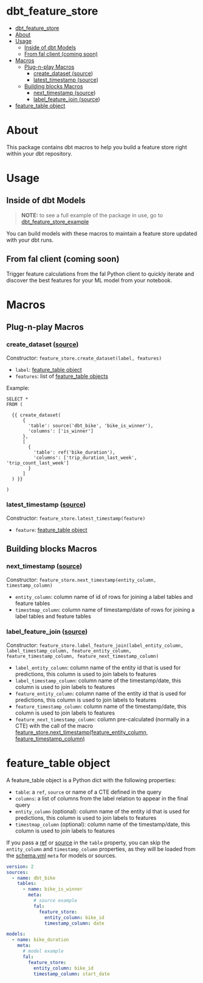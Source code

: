 # dbt_feature_store

<!--This table of contents is automatically generated. Any manual changes between the ts and te tags will be overridden!-->
<!--ts-->
* [dbt_feature_store](#dbt_feature_store)
* [About](#about)
* [Usage](#usage)
   * [Inside of dbt Models](#inside-of-dbt-models)
   * [From fal client (coming soon)](#from-fal-client-coming-soon)
* [Macros](#macros)
   * [Plug-n-play Macros](#plug-n-play-macros)
      * [create_dataset (<a href="/macros/create_dataset.sql">source</a>)](#create_dataset-source)
      * [latest_timestamp (<a href="/macros/latest_timestamp.sql">source</a>)](#latest_timestamp-source)
   * [Building blocks Macros](#building-blocks-macros)
      * [next_timestamp (<a href="/macros/next_timestamp.sql">source</a>)](#next_timestamp-source)
      * [label_feature_join (<a href="/macros/label_feature_join.sql">source</a>)](#label_feature_join-source)
* [feature_table object](#feature_table-object)

<!-- Added by: runner, at: Fri Feb 11 15:33:26 UTC 2022 -->

<!--te-->

# About

This package contains dbt macros to help you build a feature store right within your dbt repository.

# Usage

## Inside of dbt Models

> **NOTE:** to see a full example of the package in use, go to [dbt_feature_store_example](https://github.com/fal-ai/dbt_feature_store_example)

You can build models with these macros to maintain a feature store updated with your dbt runs.

## From fal client (coming soon)

Trigger feature calculations from the fal Python client to quickly iterate and discover the best features for your ML model from your notebook.


# Macros

## Plug-n-play Macros

### create_dataset ([source](/macros/create_dataset.sql))

Constructor: `feature_store.create_dataset(label, features)`

- `label`: [feature_table object](#feature_table-object)
- `features`: list of [feature_table objects](#feature_table-object)

Example:

```jinja
SELECT * 
FROM (

  {{ create_dataset(
      { 
        'table': source('dbt_bike', 'bike_is_winner'), 
        'columns': ['is_winner'] 
      },
      [
        { 
          'table': ref('bike_duration'), 
          'columns': ['trip_duration_last_week', 'trip_count_last_week'] 
        }
      ]
  ) }}

)
```

### latest_timestamp ([source](/macros/latest_timestamp.sql))

Constructor: `feature_store.latest_timestamp(feature)`

- `feature`: [feature_table object](#feature_table-object)


## Building blocks Macros

### next_timestamp ([source](/macros/next_timestamp.sql))

Constructor: `feature_store.next_timestamp(entity_column, timestamp_column)`

- `entity_column`: column name of id of rows for joining a label tables and feature tables
- `timestmap_column`: column name of timestamp/date of rows for joining a label tables and feature tables

### label_feature_join ([source](/macros/label_feature_join.sql))

Constructor: `feature_store.label_feature_join(label_entity_column, label_timestamp_column, feature_entity_column, feature_timestamp_column, feature_next_timestamp_column)`

- `label_entity_column`: column name of the entity id that is used for predictions, this column is used to join labels to features
- `label_timestamp_column`: column name of the timestamp/date, this column is used to join labels to features
- `feature_entity_column`: column name of the entity id that is used for predictions, this column is used to join labels to features
- `feature_timestamp_column`: column name of the timestamp/date, this column is used to join labels to features
- `feature_next_timestamp_column`: column pre-calculated (normally in a CTE) with the call of the macro [feature_store.next_timestamp(feature_entity_column, feature_timestamp_column)](#next_timestamp)


# feature_table object

A feature_table object is a Python dict with the following properties:

- `table`: a `ref`, `source` or name of a CTE defined in the query
- `columns`: a list of columns from the label relation to appear in the final query
- `entity_column` (optional): column name of the entity id that is used for predictions, this column is used to join labels to features
- `timestmap_column` (optional): column name of the timestamp/date, this column is used to join labels to features

If you pass a [ref](https://docs.getdbt.com/reference/dbt-jinja-functions/ref/) or [source](https://docs.getdbt.com/reference/dbt-jinja-functions/source/) in the `table` property, you can skip the `entity_column` and `timestamp_column` properties, as they will be loaded from the [schema.yml](https://docs.getdbt.com/reference/resource-properties/schema) `meta` for models or sources.

```yml
version: 2
sources:
  - name: dbt_bike
    tables:
      - name: bike_is_winner
        meta:
          # source example
          fal:
            feature_store:
              entity_column: bike_id
              timestamp_column: date

models:
  - name: bike_duration
    meta:
      # model example
      fal:
        feature_store:
          entity_column: bike_id
          timestamp_column: start_date
```

